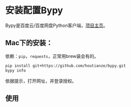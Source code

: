 # 安装配置Bypy

Bypy是百度云/百度网盘Python客户端，[项目主页](https://github.com/houtianze/bypy)。

## Mac下的安装：

依赖：`pip`，`requests`，正常用brew装会有的。

```sh
pip install git+https://github.com/houtianze/bypy.git
bypy info
```
依据提示，打开网址，并登录授权。

## 使用
